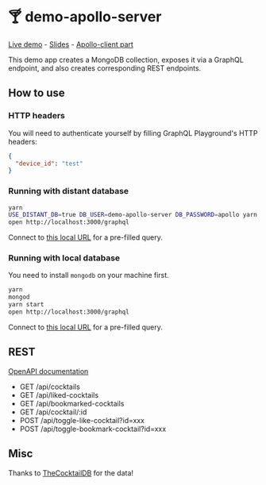 # 🍸 demo-apollo-server

[Live demo](<https://demo-apollo-server.herokuapp.com/graphql?query=query%20%7B%0A%09cocktails%20%7B%0A%20%20%23%20cocktails(ingredient%3A%20%22Vodka%22)%20%7B%0A%20%20%20%20name%0A%20%20%20%20imageURL%0A%20%20%20%20likes%0A%20%20%20%20glassType%0A%20%20%20%20instructions%0A%20%20%20%20ingredients%20%7B%0A%20%20%20%20%20%20name%0A%20%20%20%20%20%20quantity%0A%20%20%20%20%7D%0A%20%20%7D%0A%7D>) - [Slides](https://slides-apollo-server.netlify.com/) - [Apollo-client part](https://github.com/adrienharnay/demo-apollo-client)

This demo app creates a MongoDB collection, exposes it via a GraphQL endpoint, and also creates corresponding REST endpoints.

## How to use

### HTTP headers

You will need to authenticate yourself by filling GraphQL Playground's HTTP headers:

```json
{
  "device_id": "test"
}
```

### Running with distant database

```bash
yarn
USE_DISTANT_DB=true DB_USER=demo-apollo-server DB_PASSWORD=apollo yarn start
open http://localhost:3000/graphql
```

Connect to [this local URL](<http://localhost:3000/graphql?query=query%20%7B%0A%09cocktails%20%7B%0A%20%20%23%20cocktails(ingredient%3A%20%22Vodka%22)%20%7B%0A%20%20%20%20name%0A%20%20%20%20imageURL%0A%20%20%20%20likes%0A%20%20%20%20glassType%0A%20%20%20%20instructions%0A%20%20%20%20ingredients%20%7B%0A%20%20%20%20%20%20name%0A%20%20%20%20%20%20quantity%0A%20%20%20%20%7D%0A%20%20%7D%0A%7D>) for a pre-filled query.

### Running with local database

You need to install `mongodb` on your machine first.

```bash
yarn
mongod
yarn start
open http://localhost:3000/graphql
```

Connect to [this local URL](<http://localhost:3000/graphql?query=query%20%7B%0A%09cocktails%20%7B%0A%20%20%23%20cocktails(ingredient%3A%20%22Vodka%22)%20%7B%0A%20%20%20%20name%0A%20%20%20%20imageURL%0A%20%20%20%20likes%0A%20%20%20%20glassType%0A%20%20%20%20instructions%0A%20%20%20%20ingredients%20%7B%0A%20%20%20%20%20%20name%0A%20%20%20%20%20%20quantity%0A%20%20%20%20%7D%0A%20%20%7D%0A%7D>) for a pre-filled query.

## REST

[OpenAPI documentation](./swagger.yml)

- GET /api/cocktails
- GET /api/liked-cocktails
- GET /api/bookmarked-cocktails
- GET /api/cocktail/:id
- POST /api/toggle-like-cocktail?id=xxx
- POST /api/toggle-bookmark-cocktail?id=xxx

## Misc

Thanks to [TheCocktailDB](http://www.thecocktaildb.com/) for the data!
